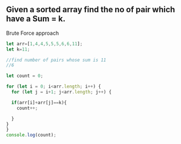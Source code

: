 ## Given a sorted array find the no of pair which have a Sum = k.

Brute Force approach
```javascript
let arr=[1,4,4,5,5,5,6,6,11];
let k=11;

//find number of pairs whose sum is 11
//6

let count = 0;

for (let i = 0; i<arr.length; i++) {
  for (let j = i+1; j<arr.length; j++) {

  if(arr[i]+arr[j]==k){
    count++;

  }
}
}
console.log(count);

```
